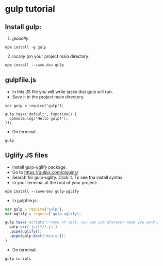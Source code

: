 # gulp tutorial

## Install gulp:

1. *globally*:

```
npm install -g gulp
```
2. locally (on your project main directory:

```
npm install --save-dev gulp
```

## gulpfile.js

- In this JS file you will write tasks that gulp will run.
- Save it in the project main directory.
```
var gulp = require('gulp');

gulp.task('default', function() {
  console.log('Hello gulp!'); 
});
```

- On terminal:
```
gulp
```
## Uglify JS files

- Install gulp-uglify package.
- Go to https://gulpjs.com/plugins/
- Search for gulp-uglify. Click it. To see tha install syntax.
- In your terminal at the root of your project:
```
npm install --save-dev gulp-uglify
```
- In gulpfile.js:

```javascript
var gulp = require('gulp');
var uglify = require('gulp-uglify);

gulp.task('scripts'/*name of task. you can put whatever name you want*/, function() {
  gulp.src('js/**/*.js')
  .pipe(uglify())
  .pipe(gulp.dest('minjs'));
}
```

- On terminal:
```
gulp scripts
```


